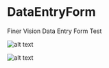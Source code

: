 # DataEntryForm
Finer Vision Data Entry Form Test

![alt text](https://raw.githubusercontent.com/kllam01/DataEntryForm/master/Screenshot/#1.png)

![alt text](https://raw.githubusercontent.com/kllam01/DataEntryForm/master/Screenshot/#2.png)
